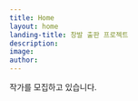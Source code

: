 ```yaml
---
title: Home
layout: home
landing-title: 창발 출판 프로젝트
description: 
image: 
author: 
---
```


작가를 모집하고 있습니다.
